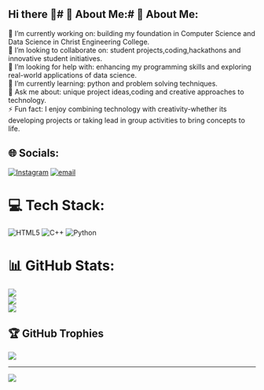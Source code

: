 ## Hi there 👋# 💫 About Me:# 💫 About Me:
🔭 I’m currently working on: building my foundation in Computer Science and Data Science in Christ Engineering College.<br>👯 I’m looking to collaborate on: student projects,coding,hackathons and innovative student initiatives.<br>🤝 I’m looking for help with: enhancing my programming skills and exploring real-world applications of data science.<br>🌱 I’m currently learning: python and problem solving techniques.<br>💬 Ask me about: unique project ideas,coding and creative approaches to technology.<br>⚡ Fun fact: I enjoy combining technology with creativity-whether its developing projects or taking lead in group activities to bring concepts to life.


## 🌐 Socials:
[![Instagram](https://img.shields.io/badge/Instagram-%23E4405F.svg?logo=Instagram&logoColor=white)](https://instagram.com/liviatheresa2020) [![email](https://img.shields.io/badge/Email-D14836?logo=gmail&logoColor=white)](mailto:liviatheresa.prof@gmail.com) 

# 💻 Tech Stack:
![HTML5](https://img.shields.io/badge/html5-%23E34F26.svg?style=flat&logo=html5&logoColor=white) ![C++](https://img.shields.io/badge/c++-%2300599C.svg?style=flat&logo=c%2B%2B&logoColor=white) ![Python](https://img.shields.io/badge/python-3670A0?style=flat&logo=python&logoColor=ffdd54)
# 📊 GitHub Stats:
![](https://github-readme-stats.vercel.app/api?username=liviatheresa&theme=radical&hide_border=false&include_all_commits=false&count_private=false)<br/>
![](https://nirzak-streak-stats.vercel.app/?user=liviatheresa&theme=radical&hide_border=false)<br/>
![](https://github-readme-stats.vercel.app/api/top-langs/?username=liviatheresa&theme=radical&hide_border=false&include_all_commits=false&count_private=false&layout=compact)

## 🏆 GitHub Trophies
![](https://github-profile-trophy.vercel.app/?username=liviatheresa&theme=radical&no-frame=false&no-bg=true&margin-w=4)

---
[![](https://visitcount.itsvg.in/api?id=liviatheresa&icon=0&color=0)](https://visitcount.itsvg.in)

<!-- Proudly created with GPRM ( https://gprm.itsvg.in ) -->

<!-- Proudly created with GPRM ( https://gprm.itsvg.in ) -->

<!--
**liviatheresa/liviatheresa** is a ✨ _special_ ✨ repository because its `README.md` (this file) appears on your GitHub profile.

Here are some ideas to get you started:

- 🔭 I’m currently working on ...
- 🌱 I’m currently learning ...
- 👯 I’m looking to collaborate on ...
- 🤔 I’m looking for help with ...
- 💬 Ask me about ...
- 📫 How to reach me: ...
- 😄 Pronouns: ...
- ⚡ Fun fact: ...
-->
